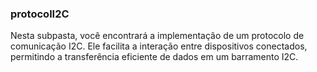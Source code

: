 ### protocolI2C

Nesta subpasta, você encontrará a implementação de um protocolo de comunicação I2C. Ele facilita a interação entre dispositivos conectados, permitindo a transferência eficiente de dados em um barramento I2C.